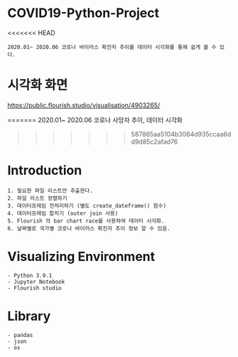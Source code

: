 # COVID19-Python-Project
<<<<<<< HEAD
```
2020.01~ 2020.06 코로나 바이러스 확진자 추이를 데이터 시각화를 통해 쉽게 볼 수 있다.
```


# 시각화 화면
https://public.flourish.studio/visualisation/4903265/



=======
2020.01~ 2020.06 코로나 사망자 추이, 데이터 시각화
>>>>>>> 587865aa5104b3084d935ccaa6dd9d85c2afad76

# Introduction
```
1. 필요한 파일 리스트만 추출한다.
2. 파일 리스트 정렬하기
3. 데이터프레임 전처리하기 (별도 create_dateframe() 함수)
4. 데이터프레임 합치기 (outer join 사용)
5. Flourish 의 bar chart race를 사용하여 데이터 시각화.
6. 날짜별로 국가별 코로나 바이러스 확진자 추이 정보 알 수 있음.
```

# Visualizing Environment
```
- Python 3.9.1
- Jupyter Notebook
- Flourish studio
```

# Library
```
- pandas
- json
- os
```

